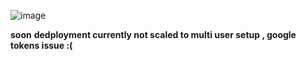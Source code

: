 ![image](https://github.com/user-attachments/assets/37e91a49-2314-422e-8fc4-e4726795692c)

**soon**
**dedployment currently not scaled to multi user setup , google tokens issue :(**
